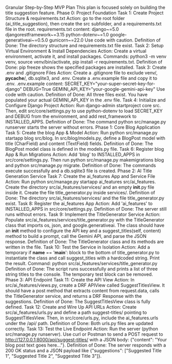 Granular Step-by-Step MVP Plan
This plan is focused solely on building the title suggestion feature.
Phase 0: Project Foundation
Task 1: Create Project Structure & requirements.txt
Action: go to the root folder (ai_title_suggestion), then create the src subfolder, and a requirements.txt file in the root.
requirements.txt content:
django~=5.0
djangorestframework~=3.15
python-dotenv~=1.0
google-generativeai~=0.5.0
gunicorn~=22.0
Use code with caution.
Definition of Done: The directory structure and requirements.txt file exist.
Task 2: Setup Virtual Environment & Install Dependencies
Action: Create a virtual environment, activate it, and install packages.
Commands: python3 -m venv venv, source venv/bin/activate, pip install -r requirements.txt.
Definition of Done: pip freeze shows the specified packages are installed.
Task 3: Create .env and .gitignore Files
Action: Create a .gitignore file to exclude venv/, **pycache**/, db.sqlite3, and .env. Create a .env.example file and copy it to .env.
.env.example content:
SECRET_KEY="your-super-secret-key-for-django"
DEBUG=True
GEMINI_API_KEY="your-google-gemini-api-key"
Use code with caution.
Definition of Done: All three files exist. You have populated your actual GEMINI_API_KEY in the .env file.
Task 4: Initialize and Configure Django Project
Action: Run django-admin startproject core src. Then, edit src/core/settings.py to use python-dotenv to load SECRET_KEY and DEBUG from the environment, and add rest_framework to INSTALLED_APPS.
Definition of Done: The command python src/manage.py runserver starts the server without errors.
Phase 1: Core Blog Application
Task 5: Create the blog App & Model
Action: Run python src/manage.py startapp blog src/blog. In src/blog/models.py, define a BlogPost model with title (CharField) and content (TextField) fields.
Definition of Done: The BlogPost model class is defined in the models.py file.
Task 6: Register blog App & Run Migrations
Action: Add 'blog' to INSTALLED_APPS in src/core/settings.py. Then run python src/manage.py makemigrations blog and python src/manage.py migrate.
Definition of Done: The commands execute successfully and a db.sqlite3 file is created.
Phase 2: AI Title Generation Service
Task 7: Create the ai_features App and Service File
Action: Run python src/manage.py startapp ai_features src/ai_features. Create the directory src/ai_features/services/ and an empty **init**.py file inside it. Create the file title_generator.py inside services/.
Definition of Done: The directory src/ai_features/services/ and the file title_generator.py exist.
Task 8: Register the ai_features App
Action: Add 'ai_features' to INSTALLED_APPS in src/core/settings.py.
Definition of Done: The server still runs without errors.
Task 9: Implement the TitleGenerator Service
Action: Populate src/ai_features/services/title_generator.py with the TitleGenerator class that imports os, json, and google.generativeai. The class should have an **init** method to configure the API key and a suggest_titles(self, content) method to build a prompt, call the Gemini API, and parse the JSON response.
Definition of Done: The TitleGenerator class and its methods are written in the file.
Task 10: Test the Service in Isolation
Action: Add a temporary if **name** == '**main**': block to the bottom of title_generator.py to instantiate the class and call suggest_titles with a hardcoded string. Print the result.
Command: python src/ai_features/services/title_generator.py
Definition of Done: The script runs successfully and prints a list of three string titles to the console. The temporary test block can be removed.
Phase 3: API Endpoint
Task 11: Create the API View
Action: In src/ai_features/views.py, create a DRF APIView called SuggestTitlesView. It should have a post method that extracts content from request.data, calls the TitleGenerator service, and returns a DRF Response with the suggestions.
Definition of Done: The SuggestTitlesView class is fully defined.
Task 12: Create and Wire Up API URLs
Action: Create src/ai_features/urls.py and define a path suggest-titles/ pointing to SuggestTitlesView. Then, in src/core/urls.py, include the ai_features.urls under the /api/ path.
Definition of Done: Both urls.py files are updated correctly.
Task 13: Test the Live Endpoint
Action: Run the server (python src/manage.py runserver). Use curl or Postman to send a POST request to http://127.0.0.1:8000/api/suggest-titles/ with a JSON body: {"content": "Your blog post text goes here..."}.
Definition of Done: The server responds with a 200 OK status and a JSON payload like {"suggestions": ["Suggested Title 1", "Suggested Title 2", "Suggested Title 3"]}.
